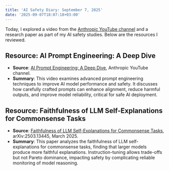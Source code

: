 ```yaml
---
title: 'AI Safety Diary: September 7, 2025'
date: '2025-09-07T18:07:18+03:00'
---
```


Today, I explored a video from the [Anthropic YouTube channel](https://www.youtube.com/@anthropic-ai) and a research paper as part of my AI safety studies. Below are the resources I reviewed.

## Resource: AI Prompt Engineering: A Deep Dive
- **Source**: [AI Prompt Engineering: A Deep Dive](https://youtu.be/T9aRN5JkmL8), Anthropic YouTube channel.
- **Summary**: This video examines advanced prompt engineering techniques to improve AI model performance and safety. It discusses how carefully crafted prompts can enhance alignment, reduce harmful outputs, and improve model reliability, critical for safe AI deployment.

## Resource: Faithfulness of LLM Self-Explanations for Commonsense Tasks
- **Source**: [Faithfulness of LLM Self-Explanations for Commonsense Tasks](https://arxiv.org/pdf/2503.13445), arXiv:2503.13445, March 2025.
- **Summary**: This paper analyzes the faithfulness of LLM self-explanations for commonsense tasks, finding that larger models produce more faithful explanations. Instruction-tuning allows trade-offs but not Pareto dominance, impacting safety by complicating reliable monitoring of model reasoning.